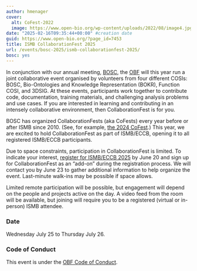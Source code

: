 ```yaml
---
author: hmenager
cover:
  alt: CoFest-2022
  image: https://www.open-bio.org/wp-content/uploads/2022/08/image4.jpg
date: "2025-02-16T09:35:44+00:00" #creation date
guid: https://www.open-bio.org/?page_id=7453
title: ISMB CollaborationFest 2025
url: /events/bosc-2025/ismb-collaborationfest-2025/
bosc: yes
---
```


In conjunction with our annual meeting, [BOSC](/events/bosc/), the [OBF](/) will this year run a joint collaborative event organised by volunteers from four different COSIs: BOSC, Bio-Ontologies and Knowledge Representation (BOKR), Function COSI, and 3DSIG. At these events, participants work together to contribute code, documentation, training materials, and challenging analysis problems and use cases. If you are interested in learning and contributing in an intensely collaborative environment, then CollaborationFest is for you.

BOSC has organized CollaborationFests (aka CoFests) every year before or after ISMB since 2010. (See, for example, [the 2024 CoFest](https://www.open-bio.org/events/bosc-2024/obf-bosc-collaborationfest-2024/).) This year, we are excited to hold CollaborationFest as part of ISMB/ECCB, opening it to all registered ISMB/ECCB participants.

Due to space constraints, participation in CollaborationFest is limited. To indicate your interest, [register for ISMB/ECCB 2025](https://www.iscb.org/ismbeccb2025/register) by June 20 and sign up for CollaborationFest as an “add-on” during the registration process. We will contact you by June 23 to gather additional information to help organize the event. Last-minute walk-ins may be possible if space allows.

Limited remote participation will be possible, but engagement will depend on the people and projects active on the day. A video feed from the room will be available, but joining will require you to be a registered (virtual or in-person) ISMB attendee.

### Date

Wednesday July 25 to Thursday July 26.

### Code of Conduct

This event is under the [OBF Code of Conduct](/code-of-conduct/).
